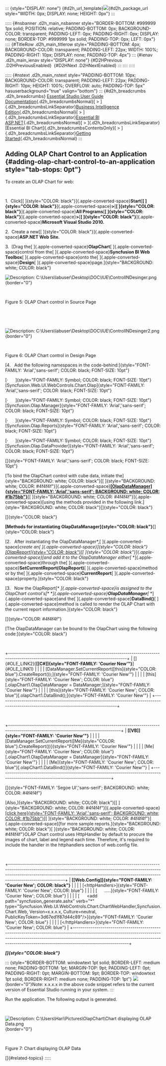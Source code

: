 ::: {style="DISPLAY: none"}
[](ms-xhelp:///?Id=d2h_url_template){#d2h_url_template}![](!package_url!){#d2h_package_url style="WIDTH: 0px; DISPLAY: none; HEIGHT: 0px"}
:::

::::: {#nsbanner .d2h_main_nsbanner style="BORDER-BOTTOM: #999999 1px solid; POSITION: relative; PADDING-BOTTOM: 0px; BACKGROUND-COLOR: transparent; PADDING-LEFT: 0px; PADDING-RIGHT: 0px; DISPLAY: none; BORDER-TOP: #999999 1px solid; PADDING-TOP: 0px; LEFT: 0px"}
:::: {#TitleRow .d2h_main_titlerow style="PADDING-BOTTOM: 4px; BACKGROUND-COLOR: transparent; PADDING-LEFT: 22px; WIDTH: 100%; PADDING-RIGHT: 10px; DISPLAY: none; PADDING-TOP: 4px"}
::: {#ienav .d2h_main_ienav style="DISPLAY: none"}
[](ms-xhelp:///?Id=0805e396-dbf2-432a-8c85-ab30e3bf5765){#D2HPrevious .D2HPreviousEnabled}  [](ms-xhelp:///?Id=80e81909-194d-48fe-989e-769b1b0eb056){#D2HNext .D2HNextEnabled}
:::
::::
:::::

::::: {#nstext .d2h_main_nstext style="PADDING-BOTTOM: 10px; BACKGROUND-COLOR: transparent; PADDING-LEFT: 22px; PADDING-RIGHT: 10px; HEIGHT: 100%; OVERFLOW: auto; PADDING-TOP: 5px" hasuserbackground="true" valign="bottom"}
::: {#d2h_breadcrumbs .d2h_breadcrumbs}
[Essential Studio User Guide Documentation](ms-xhelp:///?Id=12457748-09e3-4d74-a240-8e049cedf030){.d2h_breadcrumbsNormal}[ \> ]{.d2h_breadcrumbsLinkSeparator}[Business Intelligence Edition](ms-xhelp:///?Id=fdf33dd8-62b2-47b9-ad7b-fc50e590bca5){.d2h_breadcrumbsNormal}[ \> ]{.d2h_breadcrumbsLinkSeparator}[Essential BI ASP.NET](ms-xhelp:///?Id=99c6694e-59c3-4c59-abb5-ce9ce9a948bc){.d2h_breadcrumbsNormal}[ \> ]{.d2h_breadcrumbsLinkSeparator}[Essential BI Chart]{.d2h_breadcrumbsContentsOnly}[ \> ]{.d2h_breadcrumbsLinkSeparator}[Getting Started](ms-xhelp:///?Id=0805e396-dbf2-432a-8c85-ab30e3bf5765){.d2h_breadcrumbsNormal}
:::

## Adding OLAP Chart Control to an Application {#adding-olap-chart-control-to-an-application style="tab-stops: 0pt"}

To create an OLAP Chart for web:

 

1.  Click[[ ]{style="COLOR: black"}]{.apple-converted-space}**Start**[**[ ]{style="COLOR: black"}**]{.apple-converted-space}**\>**[**[ ]{style="COLOR: black"}**]{.apple-converted-space}**All Programs**[**[ ]{style="COLOR: black"}**]{.apple-converted-space}**\>**[**[ ]{style="COLOR: black"}**]{.apple-converted-space}**Microsoft Visual Studio 2010.**

2.  Create a new[[ ]{style="COLOR: black"}]{.apple-converted-space}**ASP.NET Web Site.**

3.  [Drag the[ ]{.apple-converted-space}**OlapChart**[ ]{.apple-converted-space}control from the[ ]{.apple-converted-space}**Syncfusion BI Web Toolbox**[ ]{.apple-converted-space}onto the[ ]{.apple-converted-space}**Design**[ ]{.apple-converted-space}page.]{style="BACKGROUND: white; COLOR: black"}

![Description: C:\\Users\\labuser\\Desktop\\DOC\\IUE\\ControlINDesinger.png](ImagesExt/image48_8.jpg){border="0"}

 

Figure 5: OLAP Chart control in Source Page

 

 

![Description: C:\\Users\\labuser\\Desktop\\DOC\\IUE\\ControlINDesinger2.png](ImagesExt/image48_9.jpg){border="0"}

 

Figure 6: OLAP Chart control in Design Page

[4.   Add the following namespaces in the code-behind:]{style="FONT-FAMILY: 'Arial','sans-serif'; COLOR: black; FONT-SIZE: 10pt"}

[·      ]{style="FONT-FAMILY: Symbol; COLOR: black; FONT-SIZE: 10pt"}[Syncfusion.Web.UI.WebControls.Chart.Olap]{style="FONT-FAMILY: 'Arial','sans-serif'; COLOR: black; FONT-SIZE: 10pt"}

[·      ]{style="FONT-FAMILY: Symbol; COLOR: black; FONT-SIZE: 10pt"}[Syncfusion.Olap.Manager]{style="FONT-FAMILY: 'Arial','sans-serif'; COLOR: black; FONT-SIZE: 10pt"}

[·      ]{style="FONT-FAMILY: Symbol; COLOR: black; FONT-SIZE: 10pt"}[Syncfusion.Olap.Reports]{style="FONT-FAMILY: 'Arial','sans-serif'; COLOR: black; FONT-SIZE: 10pt"}

[·      ]{style="FONT-FAMILY: Symbol; COLOR: black; FONT-SIZE: 10pt"}[Syncfusion.Olap.DataProvider]{style="FONT-FAMILY: 'Arial','sans-serif'; COLOR: black; FONT-SIZE: 10pt"}

[]{style="FONT-FAMILY: 'Arial','sans-serif'; COLOR: black; FONT-SIZE: 10pt"} 

[To bind the OlapChart control with cube data, initiate the]{style="BACKGROUND: white; COLOR: black"}[[ ]{style="BACKGROUND: white; COLOR: #4f4f4f"}]{.apple-converted-space}[**[OlapDataManager]{style="FONT-FAMILY: 'Arial','sans-serif'; BACKGROUND: white; COLOR: #1b75bb"}**](http://help.syncfusion.com/UG/Business%20Intelligence/OLAP%20Common/Common/default.htm#!documents/42olapdatamanager.htm)[[ ]{style="BACKGROUND: white; COLOR: #4f4f4f"}]{.apple-converted-space}[using the methods provided in the following link.]{style="BACKGROUND: white; COLOR: black"}[]{style="COLOR: black"}

[]{style="COLOR: black"} 

**[Methods for instantiating OlapDataManager]{style="COLOR: black"}**[]{style="COLOR: black"}

[2.   After instantiating the OlapDataManager*,[ ]{.apple-converted-space}*create an[ ]{.apple-converted-space}]{style="COLOR: black"}[[OlapReport]{style="COLOR: black"}](http://help.syncfusion.com/UG/Business%20Intelligence/OLAP%20Common/Common/default.htm#!documents/4311creatingtheolapr.htm)[[ ]{style="COLOR: black"}]{.apple-converted-space}[and add it to the OlapDataManager either[* *]{.apple-converted-space}through the[ ]{.apple-converted-space}**SetCurrentReport(OlapReport)**[ ]{.apple-converted-space}method or by the[ ]{.apple-converted-space}**CurrentReport**[ ]{.apple-converted-space}property.]{style="COLOR: black"}

[3.   Now the OlapReport[* *]{.apple-converted-space}is assigned to the OlapChart control's[** **]{.apple-converted-space}**OlapDataManager**[* *]{.apple-converted-space}and the[ ]{.apple-converted-space}**DataBind()**[ ]{.apple-converted-space}method is called to render the OLAP Chart with the current report information.]{style="COLOR: black"}

[]{style="COLOR: #4f4f4f"} 

[The OlapDataManager can be bound to the OlapChart using the following code:]{style="COLOR: black"}

 

+-----------------------------------------------------------------------------------------------------------------------------------------+
| []{#OLE_LINK2}[**[\[C#\]]{style="FONT-FAMILY: 'Courier New'"}**]{#OLE_LINK1}                                                            |
|                                                                                                                                         |
| [DataManager.SetCurrentReport([this]{style="COLOR: blue"}.CreateReport());]{style="FONT-FAMILY: 'Courier New'"}                         |
|                                                                                                                                         |
| [this]{style="FONT-FAMILY: 'Courier New'; COLOR: blue"}[.olapChart1.OlapDataManager = DataManager;]{style="FONT-FAMILY: 'Courier New'"} |
|                                                                                                                                         |
| [this]{style="FONT-FAMILY: 'Courier New'; COLOR: blue"}[.olapChart1.DataBind();]{style="FONT-FAMILY: 'Courier New'"}                    |
+-----------------------------------------------------------------------------------------------------------------------------------------+

 

+--------------------------------------------------------------------------------------------------------------------------------------+
| **[\[VB\]]{style="FONT-FAMILY: 'Courier New'"}**                                                                                     |
|                                                                                                                                      |
| [DataManager.SetCurrentReport([Me]{style="COLOR: blue"}.CreateReport())]{style="FONT-FAMILY: 'Courier New'"}                         |
|                                                                                                                                      |
| [Me]{style="FONT-FAMILY: 'Courier New'; COLOR: blue"}[.olapChart1.OlapDataManager = DataManager]{style="FONT-FAMILY: 'Courier New'"} |
|                                                                                                                                      |
| [Me]{style="FONT-FAMILY: 'Courier New'; COLOR: blue"}[.olapChart1.DataBind()]{style="FONT-FAMILY: 'Courier New'"}                    |
+--------------------------------------------------------------------------------------------------------------------------------------+

[]{style="FONT-FAMILY: 'Segoe UI','sans-serif'; BACKGROUND: white; COLOR: #4f4f4f"} 

[Also,]{style="BACKGROUND: white; COLOR: black"}[[ ]{style="BACKGROUND: white; COLOR: #4f4f4f"}]{.apple-converted-space}[[click here]{style="FONT-FAMILY: 'Arial','sans-serif'; BACKGROUND: white; COLOR: #1b75bb"}](http://help.syncfusion.com/UG/Business%20Intelligence/OLAP%20Common/Common/default.htm#!documents/43olapreport.htm)[[ ]{style="BACKGROUND: white; COLOR: #4f4f4f"}]{.apple-converted-space}[for more sample reports.]{style="BACKGROUND: white; COLOR: black"}[ ]{style="BACKGROUND: white; COLOR: #4f4f4f"}OLAP Chart control uses HttpHandler by default to procure the images of chart, label and legend each time. Therefore, it's required to include the handler in the httphandlers section of web.config file.

 

+----------------------------------------------------------------------------------------------------------------------------------------------------------------------------------------------------------------------------------------------------------------------+
| **[\[Web.Config\]]{style="FONT-FAMILY: 'Courier New'; COLOR: black"}**                                                                                                                                                                                               |
|                                                                                                                                                                                                                                                                      |
| [\<httpHandlers\>]{style="FONT-FAMILY: 'Courier New'; COLOR: blue"}                                                                                                                                                                                                  |
|                                                                                                                                                                                                                                                                      |
| [      \.....]{style="FONT-FAMILY: 'Courier New'; COLOR: blue"}                                                                                                                                                                                                      |
|                                                                                                                                                                                                                                                                      |
| [      \<add path=\"syncfusion_generate.ashx\" verb=\"\*\" type=\"Syncfusion.Web.UI.WebControls.Chart.ChartWebHandler,Syncfusion.Chart.Web, Version=x.x.x.x, Culture=neutral, PublicKeyToken=3d67ed1f87d44c89\"/\>]{style="FONT-FAMILY: 'Courier New'; COLOR: blue"} |
|                                                                                                                                                                                                                                                                      |
| [\</httpHandlers\>]{style="FONT-FAMILY: 'Courier New'; COLOR: blue"}                                                                                                                                                                                                 |
+----------------------------------------------------------------------------------------------------------------------------------------------------------------------------------------------------------------------------------------------------------------------+

***[]{style="COLOR: black"}*** 

::: {style="BORDER-BOTTOM: windowtext 1pt solid; BORDER-LEFT: medium none; PADDING-BOTTOM: 1pt; MARGIN-TOP: 9pt; PADDING-LEFT: 0pt; PADDING-RIGHT: 0pt; MARGIN-BOTTOM: 9pt; BORDER-TOP: windowtext 1pt solid; BORDER-RIGHT: medium none; PADDING-TOP: 1pt"}
![](ImagesExt/image48_1.jpg){border="0"}Note: x.x.x.x in the above code snippet refers to the current version of Essential Studio running in your system.
:::

Run the application. The following output is generated.

 

![Description: C:\\Users\\Hari\\Pictures\\OlapChart\\Chart displaying OLAP Data.png](ImagesExt/image48_10.jpg){border="0"}

 

Figure 7: Chart displaying OLAP Data

[]{#related-topics}
:::::
